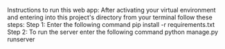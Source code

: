 Instructions to run this web app:
After activating your virtual environment and entering into this project's directory from your terminal follow these steps:
Step 1: Enter the following command
        pip install -r requirements.txt
Step 2: To run the server enter the following command
        python manage.py runserver